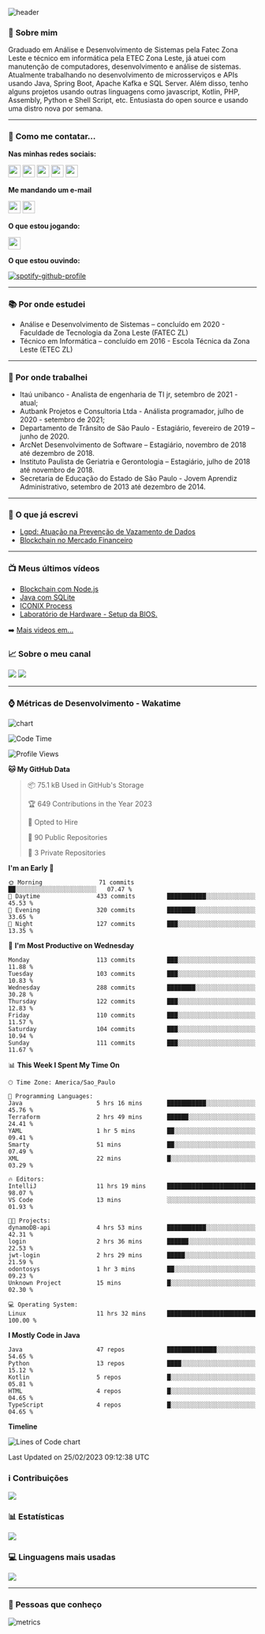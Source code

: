 ![header](img/header.png)

### :bust_in_silhouette: **Sobre mim** 
Graduado em Análise e Desenvolvimento de Sistemas pela Fatec Zona Leste e técnico em informática pela ETEC Zona Leste, já atuei com manutenção de computadores, desenvolvimento e análise de sistemas. Atualmente trabalhando no desenvolvimento de microsserviços e APIs usando Java, Spring Boot, Apache Kafka e SQL Server. Além disso, tenho alguns projetos usando outras linguagens como javascript, Kotlin, PHP, Assembly, Python e Shell Script, etc. Entusiasta do open source e usando uma distro nova por semana.

---

### :calling: **Como me contatar...**

**Nas minhas redes sociais:**

<a href="https://api.whatsapp.com/send?phone=5511930093018"><img src="https://img.shields.io/badge/WhatsApp-25D366?style=for-the-badge&logo=whatsapp&logoColor=white" height=25></a>
<a href="https://www.linkedin.com/in/gustavo-silva-69b84a15b/"><img src="https://img.shields.io/badge/linkedin-%230077B5.svg?&style=for-the-badge&logo=linkedin&logoColor=white" height=25></a>
<a href="https://www.instagram.com/gasfgrv/"><img src="https://img.shields.io/badge/instagram-%23E4405F.svg?&style=for-the-badge&logo=instagram&logoColor=white" height=25></a>
<a href="https://www.facebook.com/gAlmeida11"><img src="https://img.shields.io/badge/Facebook-1877F2?style=for-the-badge&logo=facebook&logoColor=white" height=25></a>
<a href="https://discordapp.com/users/616994765065420801"><img src="https://img.shields.io/badge/Discord-5865F2?style=for-the-badge&logo=discord&logoColor=white" height=25></a>

**Me mandando um e-mail**

<a href="mailto:gustavoalmeidasilva41@gmail.com"><img src="https://img.shields.io/badge/Gmail-D14836?style=for-the-badge&logo=gmail&logoColor=white" height=25></a>
<a href="mailto:gustavo_almeida11@hotmail.com"><img src="https://img.shields.io/badge/Microsoft_Outlook-0078D4?style=for-the-badge&logo=microsoft-outlook&logoColor=white" height=25></a>


**O que estou jogando:**

<a href="https://psnprofiles.com/gustavo_11845"><img src="https://img.shields.io/badge/PlayStation-003791?style=for-the-badge&logo=playstation&logoColor=white" height=25></a>

**O que estou ouvindo:**

[![spotify-github-profile](https://spotify-github-profile.vercel.app/api/view?uid=316iwsuurk4wrc72ys5gle37hpei&cover_image=true&theme=default&bar_color_cover=true)](https://spotify-github-profile.vercel.app/api/view?uid=316iwsuurk4wrc72ys5gle37hpei&redirect=true)

---

### :books: **Por onde estudei**

- Análise e Desenvolvimento de Sistemas – concluído em 2020 - Faculdade de Tecnologia da Zona Leste (FATEC ZL)
- Técnico em Informática – concluído em 2016 - Escola Técnica da Zona Leste (ETEC ZL)

---

### :briefcase: **Por onde trabalhei**

- Itaú unibanco - Analista de engenharia de TI jr, setembro de 2021 - atual;
- Autbank Projetos e Consultoria Ltda - Análista programador, julho de 2020 - setembro de 2021;
- Departamento de Trânsito de São Paulo - Estagiário, fevereiro de 2019 – junho de 2020.
- ArcNet Desenvolvimento de Software – Estagiário, novembro de 2018 até dezembro de 2018.
- Instituto Paulista de Geriatria e Gerontologia – Estagiário, julho de 2018 até novembro de 2018.
- Secretaria de Educação do Estado de São Paulo - Jovem Aprendiz Administrativo, setembro de 2013 até  dezembro de 2014.

---

### :page_facing_up: **O que já escrevi**

- [Lgpd: Atuação na Prevenção de Vazamento de Dados](https://even3.blob.core.windows.net/even3publicacoes-assets/tcc/428254-lgpd-atuacao-na-prevencao-de-vazamento-de-dados-282544.pdf)
- [Blockchain no Mercado Financeiro](https://www.linkedin.com/pulse/blockchain-mercado-financeiro-gustavo-silva/)

---

### :tv: **Meus últimos vídeos**   

<!-- YOUTUBE:START -->
- [Blockchain com Node.js](https://www.youtube.com/watch?v=8kxP_VkRicA)
- [Java com SQLite](https://www.youtube.com/watch?v=7SEDCJzaeb8)
- [ICONIX Process](https://www.youtube.com/watch?v=c8M5Q30f9h4)
- [Laboratório de Hardware - Setup da BIOS.](https://www.youtube.com/watch?v=pDuf8UUzL0Q)
<!-- YOUTUBE:END -->
   
➡️ [Mais videos em...](https://www.youtube.com/channel/UCXKb8To1OWsDy6dqf4oM-_g)

###  :chart_with_upwards_trend: **Sobre o meu canal**  
![](https://img.shields.io/youtube/channel/views/UCXKb8To1OWsDy6dqf4oM-_g?style=for-the-badge)
![](https://img.shields.io/youtube/channel/subscribers/UCXKb8To1OWsDy6dqf4oM-_g?style=for-the-badge)

---

### :watch: **Métricas de Desenvolvimento - Wakatime**

![chart](charts/bar_graph.png)

<!--START_SECTION:waka-->
![Code Time](http://img.shields.io/badge/Code%20Time-69%20hrs%2040%20mins-blue)

![Profile Views](http://img.shields.io/badge/Profile%20Views-3-blue)

**🐱 My GitHub Data** 

> 📦 75.1 kB Used in GitHub's Storage 
 > 
> 🏆 649 Contributions in the Year 2023
 > 
> 💼 Opted to Hire
 > 
> 📜 90 Public Repositories 
 > 
> 🔑 3 Private Repositories 
 > 
**I'm an Early 🐤** 

```text
🌞 Morning                71 commits          ██░░░░░░░░░░░░░░░░░░░░░░░   07.47 % 
🌆 Daytime                433 commits         ███████████░░░░░░░░░░░░░░   45.53 % 
🌃 Evening                320 commits         ████████░░░░░░░░░░░░░░░░░   33.65 % 
🌙 Night                  127 commits         ███░░░░░░░░░░░░░░░░░░░░░░   13.35 % 
```
📅 **I'm Most Productive on Wednesday** 

```text
Monday                   113 commits         ███░░░░░░░░░░░░░░░░░░░░░░   11.88 % 
Tuesday                  103 commits         ███░░░░░░░░░░░░░░░░░░░░░░   10.83 % 
Wednesday                288 commits         ████████░░░░░░░░░░░░░░░░░   30.28 % 
Thursday                 122 commits         ███░░░░░░░░░░░░░░░░░░░░░░   12.83 % 
Friday                   110 commits         ███░░░░░░░░░░░░░░░░░░░░░░   11.57 % 
Saturday                 104 commits         ███░░░░░░░░░░░░░░░░░░░░░░   10.94 % 
Sunday                   111 commits         ███░░░░░░░░░░░░░░░░░░░░░░   11.67 % 
```


📊 **This Week I Spent My Time On** 

```text
🕑︎ Time Zone: America/Sao_Paulo

💬 Programming Languages: 
Java                     5 hrs 16 mins       ███████████░░░░░░░░░░░░░░   45.76 % 
Terraform                2 hrs 49 mins       ██████░░░░░░░░░░░░░░░░░░░   24.41 % 
YAML                     1 hr 5 mins         ██░░░░░░░░░░░░░░░░░░░░░░░   09.41 % 
Smarty                   51 mins             ██░░░░░░░░░░░░░░░░░░░░░░░   07.49 % 
XML                      22 mins             █░░░░░░░░░░░░░░░░░░░░░░░░   03.29 % 

🔥 Editors: 
IntelliJ                 11 hrs 19 mins      █████████████████████████   98.07 % 
VS Code                  13 mins             ░░░░░░░░░░░░░░░░░░░░░░░░░   01.93 % 

🐱‍💻 Projects: 
dynamoDB-api             4 hrs 53 mins       ███████████░░░░░░░░░░░░░░   42.31 % 
login                    2 hrs 36 mins       ██████░░░░░░░░░░░░░░░░░░░   22.53 % 
jwt-login                2 hrs 29 mins       █████░░░░░░░░░░░░░░░░░░░░   21.59 % 
odontosys                1 hr 3 mins         ██░░░░░░░░░░░░░░░░░░░░░░░   09.23 % 
Unknown Project          15 mins             █░░░░░░░░░░░░░░░░░░░░░░░░   02.30 % 

💻 Operating System: 
Linux                    11 hrs 32 mins      █████████████████████████   100.00 % 
```

**I Mostly Code in Java** 

```text
Java                     47 repos            ██████████████░░░░░░░░░░░   54.65 % 
Python                   13 repos            ████░░░░░░░░░░░░░░░░░░░░░   15.12 % 
Kotlin                   5 repos             █░░░░░░░░░░░░░░░░░░░░░░░░   05.81 % 
HTML                     4 repos             █░░░░░░░░░░░░░░░░░░░░░░░░   04.65 % 
TypeScript               4 repos             █░░░░░░░░░░░░░░░░░░░░░░░░   04.65 % 
```



**Timeline**

![Lines of Code chart](https://raw.githubusercontent.com/gasfgrv/gasfgrv/master/assets/bar_graph.png)


 Last Updated on 25/02/2023 09:12:38 UTC
<!--END_SECTION:waka-->

### :information_source: **Contribuições**

![](https://github-readme-streak-stats.herokuapp.com/?user=gasfgrv&theme=nord&date_format=j/n/Y)

### :bar_chart: **Estatísticas**

![](https://github-readme-stats.vercel.app/api?username=gasfgrv&theme=nord)

### :computer: **Linguagens mais usadas**

![](https://github-readme-stats.vercel.app/api/top-langs/?username=gasfgrv&theme=nord)

---

### :busts_in_silhouette: **Pessoas que conheço**

![metrics](img/github-metrics.svg)
